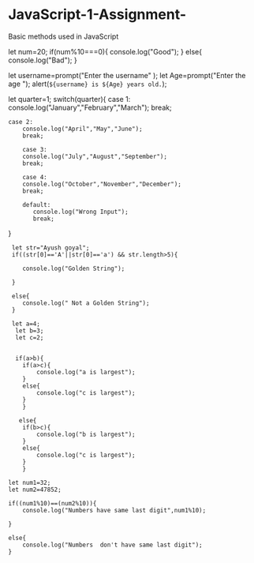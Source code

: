 # JavaScript-1-Assignment-
Basic methods  used in JavaScript 

let num=20;
if(num%10===0){
    console.log("Good");
}
else{
    console.log("Bad");
}

 let username=prompt("Enter the username" );
let Age=prompt("Enter the age ");
alert(`${username} is ${Age} years old.`);
  

let quarter=1;
switch(quarter){
case 1:
    console.log("January","February","March");
    break;

    case 2:
        console.log("April","May","June");
        break;

        case 3:
        console.log("July","August","September");
        break;

        case 4:
        console.log("October","November","December");
        break;

        default:
           console.log("Wrong Input");
           break;

}

     let str="Ayush goyal";
     if((str[0]=='A'||str[0]=='a') && str.length>5){

        console.log("Golden String");

     }

     else{
        console.log(" Not a Golden String");
     }

     let a=4;
      let b=3;
      let c=2;


      if(a>b){
        if(a>c){
            console.log("a is largest");
        }
        else{
            console.log("c is largest");
        }
        }

       else{
        if(b>c){
            console.log("b is largest");
        }
        else{
            console.log("c is largest");
        }
        }

    let num1=32;
    let num2=47852;

    if((num1%10)==(num2%10)){
        console.log("Numbers have same last digit",num1%10);

    }

    else{
        console.log("Numbers  don't have same last digit");
    }
        
       
      


